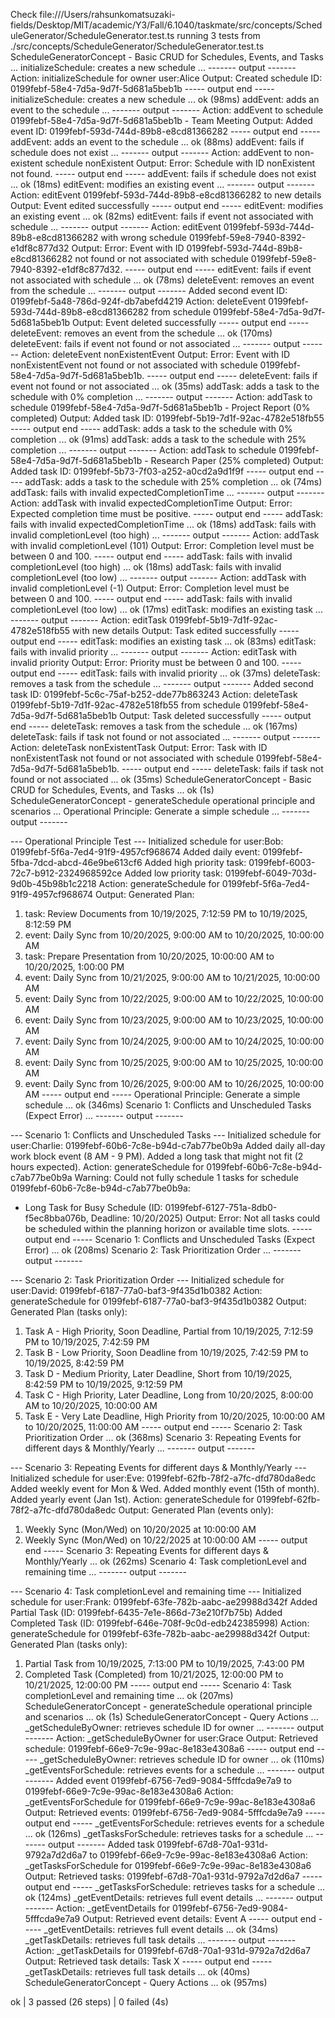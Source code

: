 Check file:///Users/rahsunkomatsuzaki-fields/Desktop/MIT/academic/Y3/Fall/6.1040/taskmate/src/concepts/ScheduleGenerator/ScheduleGenerator.test.ts
running 3 tests from ./src/concepts/ScheduleGenerator/ScheduleGenerator.test.ts
ScheduleGeneratorConcept - Basic CRUD for Schedules, Events, and Tasks ...
  initializeSchedule: creates a new schedule ...
------- output -------
Action: initializeSchedule for owner user:Alice
Output: Created schedule ID: 0199febf-58e4-7d5a-9d7f-5d681a5beb1b
----- output end -----
  initializeSchedule: creates a new schedule ... ok (98ms)
  addEvent: adds an event to the schedule ...
------- output -------
Action: addEvent to schedule 0199febf-58e4-7d5a-9d7f-5d681a5beb1b - Team Meeting
Output: Added event ID: 0199febf-593d-744d-89b8-e8cd81366282
----- output end -----
  addEvent: adds an event to the schedule ... ok (88ms)
  addEvent: fails if schedule does not exist ...
------- output -------
Action: addEvent to non-existent schedule nonExistent
Output: Error: Schedule with ID nonExistent not found.
----- output end -----
  addEvent: fails if schedule does not exist ... ok (18ms)
  editEvent: modifies an existing event ...
------- output -------
Action: editEvent 0199febf-593d-744d-89b8-e8cd81366282 to new details
Output: Event edited successfully
----- output end -----
  editEvent: modifies an existing event ... ok (82ms)
  editEvent: fails if event not associated with schedule ...
------- output -------
Action: editEvent 0199febf-593d-744d-89b8-e8cd81366282 with wrong schedule 0199febf-59e8-7940-8392-e1df8c877d32
Output: Error: Event with ID 0199febf-593d-744d-89b8-e8cd81366282 not found or not associated with schedule 0199febf-59e8-7940-8392-e1df8c877d32.
----- output end -----
  editEvent: fails if event not associated with schedule ... ok (78ms)
  deleteEvent: removes an event from the schedule ...
------- output -------
Added second event ID: 0199febf-5a48-786d-924f-db7abefd4219
Action: deleteEvent 0199febf-593d-744d-89b8-e8cd81366282 from schedule 0199febf-58e4-7d5a-9d7f-5d681a5beb1b
Output: Event deleted successfully
----- output end -----
  deleteEvent: removes an event from the schedule ... ok (170ms)
  deleteEvent: fails if event not found or not associated ...
------- output -------
Action: deleteEvent nonExistentEvent
Output: Error: Event with ID nonExistentEvent not found or not associated with schedule 0199febf-58e4-7d5a-9d7f-5d681a5beb1b.
----- output end -----
  deleteEvent: fails if event not found or not associated ... ok (35ms)
  addTask: adds a task to the schedule with 0% completion ...
------- output -------
Action: addTask to schedule 0199febf-58e4-7d5a-9d7f-5d681a5beb1b - Project Report (0% completed)
Output: Added task ID: 0199febf-5b19-7d1f-92ac-4782e518fb55
----- output end -----
  addTask: adds a task to the schedule with 0% completion ... ok (91ms)
  addTask: adds a task to the schedule with 25% completion ...
------- output -------
Action: addTask to schedule 0199febf-58e4-7d5a-9d7f-5d681a5beb1b - Research Paper (25% completed)
Output: Added task ID: 0199febf-5b73-7f03-a252-a0cd2a9d1f9f
----- output end -----
  addTask: adds a task to the schedule with 25% completion ... ok (74ms)
  addTask: fails with invalid expectedCompletionTime ...
------- output -------
Action: addTask with invalid expectedCompletionTime
Output: Error: Expected completion time must be positive.
----- output end -----
  addTask: fails with invalid expectedCompletionTime ... ok (18ms)
  addTask: fails with invalid completionLevel (too high) ...
------- output -------
Action: addTask with invalid completionLevel (101)
Output: Error: Completion level must be between 0 and 100.
----- output end -----
  addTask: fails with invalid completionLevel (too high) ... ok (18ms)
  addTask: fails with invalid completionLevel (too low) ...
------- output -------
Action: addTask with invalid completionLevel (-1)
Output: Error: Completion level must be between 0 and 100.
----- output end -----
  addTask: fails with invalid completionLevel (too low) ... ok (17ms)
  editTask: modifies an existing task ...
------- output -------
Action: editTask 0199febf-5b19-7d1f-92ac-4782e518fb55 with new details
Output: Task edited successfully
----- output end -----
  editTask: modifies an existing task ... ok (83ms)
  editTask: fails with invalid priority ...
------- output -------
Action: editTask with invalid priority
Output: Error: Priority must be between 0 and 100.
----- output end -----
  editTask: fails with invalid priority ... ok (37ms)
  deleteTask: removes a task from the schedule ...
------- output -------
Added second task ID: 0199febf-5c6c-75af-b252-dde77b863243
Action: deleteTask 0199febf-5b19-7d1f-92ac-4782e518fb55 from schedule 0199febf-58e4-7d5a-9d7f-5d681a5beb1b
Output: Task deleted successfully
----- output end -----
  deleteTask: removes a task from the schedule ... ok (167ms)
  deleteTask: fails if task not found or not associated ...
------- output -------
Action: deleteTask nonExistentTask
Output: Error: Task with ID nonExistentTask not found or not associated with schedule 0199febf-58e4-7d5a-9d7f-5d681a5beb1b.
----- output end -----
  deleteTask: fails if task not found or not associated ... ok (35ms)
ScheduleGeneratorConcept - Basic CRUD for Schedules, Events, and Tasks ... ok (1s)
ScheduleGeneratorConcept - generateSchedule operational principle and scenarios ...
  Operational Principle: Generate a simple schedule ...
------- output -------

--- Operational Principle Test ---
Initialized schedule for user:Bob: 0199febf-5f6a-7ed4-91f9-4957cf968674
Added daily event: 0199febf-5fba-7dcd-abcd-46e9be613cf6
Added high priority task: 0199febf-6003-72c7-b912-2324968592ce
Added low priority task: 0199febf-6049-703d-9d0b-45b98b1c2218
Action: generateSchedule for 0199febf-5f6a-7ed4-91f9-4957cf968674
Output: Generated Plan:
 1. task: Review Documents from 10/19/2025, 7:12:59 PM to 10/19/2025, 8:12:59 PM
 2. event: Daily Sync from 10/20/2025, 9:00:00 AM to 10/20/2025, 10:00:00 AM
 3. task: Prepare Presentation from 10/20/2025, 10:00:00 AM to 10/20/2025, 1:00:00 PM
 4. event: Daily Sync from 10/21/2025, 9:00:00 AM to 10/21/2025, 10:00:00 AM
 5. event: Daily Sync from 10/22/2025, 9:00:00 AM to 10/22/2025, 10:00:00 AM
 6. event: Daily Sync from 10/23/2025, 9:00:00 AM to 10/23/2025, 10:00:00 AM
 7. event: Daily Sync from 10/24/2025, 9:00:00 AM to 10/24/2025, 10:00:00 AM
 8. event: Daily Sync from 10/25/2025, 9:00:00 AM to 10/25/2025, 10:00:00 AM
 9. event: Daily Sync from 10/26/2025, 9:00:00 AM to 10/26/2025, 10:00:00 AM
----- output end -----
  Operational Principle: Generate a simple schedule ... ok (346ms)
  Scenario 1: Conflicts and Unscheduled Tasks (Expect Error) ...
------- output -------

--- Scenario 1: Conflicts and Unscheduled Tasks ---
Initialized schedule for user:Charlie: 0199febf-60b6-7c8e-b94d-c7ab77be0b9a
Added daily all-day work block event (8 AM - 9 PM).
Added a long task that might not fit (2 hours expected).
Action: generateSchedule for 0199febf-60b6-7c8e-b94d-c7ab77be0b9a
Warning: Could not fully schedule 1 tasks for schedule 0199febf-60b6-7c8e-b94d-c7ab77be0b9a:
  - Long Task for Busy Schedule (ID: 0199febf-6127-751a-8db0-f5ec8bba076b, Deadline: 10/20/2025)
Output: Error: Not all tasks could be scheduled within the planning horizon or available time slots.
----- output end -----
  Scenario 1: Conflicts and Unscheduled Tasks (Expect Error) ... ok (208ms)
  Scenario 2: Task Prioritization Order ...
------- output -------

--- Scenario 2: Task Prioritization Order ---
Initialized schedule for user:David: 0199febf-6187-77a0-baf3-9f435d1b0382
Action: generateSchedule for 0199febf-6187-77a0-baf3-9f435d1b0382
Output: Generated Plan (tasks only):
 1. Task A - High Priority, Soon Deadline, Partial from 10/19/2025, 7:12:59 PM to 10/19/2025, 7:42:59 PM
 2. Task B - Low Priority, Soon Deadline from 10/19/2025, 7:42:59 PM to 10/19/2025, 8:42:59 PM
 3. Task D - Medium Priority, Later Deadline, Short from 10/19/2025, 8:42:59 PM to 10/19/2025, 9:12:59 PM
 4. Task C - High Priority, Later Deadline, Long from 10/20/2025, 8:00:00 AM to 10/20/2025, 10:00:00 AM
 5. Task E - Very Late Deadline, High Priority from 10/20/2025, 10:00:00 AM to 10/20/2025, 11:00:00 AM
----- output end -----
  Scenario 2: Task Prioritization Order ... ok (368ms)
  Scenario 3: Repeating Events for different days & Monthly/Yearly ...
------- output -------

--- Scenario 3: Repeating Events for different days & Monthly/Yearly ---
Initialized schedule for user:Eve: 0199febf-62fb-78f2-a7fc-dfd780da8edc
Added weekly event for Mon & Wed.
Added monthly event (15th of month).
Added yearly event (Jan 1st).
Action: generateSchedule for 0199febf-62fb-78f2-a7fc-dfd780da8edc
Output: Generated Plan (events only):
 1. Weekly Sync (Mon/Wed) on 10/20/2025 at 10:00:00 AM
 2. Weekly Sync (Mon/Wed) on 10/22/2025 at 10:00:00 AM
----- output end -----
  Scenario 3: Repeating Events for different days & Monthly/Yearly ... ok (262ms)
  Scenario 4: Task completionLevel and remaining time ...
------- output -------

--- Scenario 4: Task completionLevel and remaining time ---
Initialized schedule for user:Frank: 0199febf-63fe-782b-aabc-ae29988d342f
Added Partial Task (ID: 0199febf-6435-7e1e-866d-73e210f7b75b)
Added Completed Task (ID: 0199febf-646e-708f-9c0d-edb242385998)
Action: generateSchedule for 0199febf-63fe-782b-aabc-ae29988d342f
Output: Generated Plan (tasks only):
 1. Partial Task from 10/19/2025, 7:13:00 PM to 10/19/2025, 7:43:00 PM
 2. Completed Task (Completed) from 10/21/2025, 12:00:00 PM to 10/21/2025, 12:00:00 PM
----- output end -----
  Scenario 4: Task completionLevel and remaining time ... ok (207ms)
ScheduleGeneratorConcept - generateSchedule operational principle and scenarios ... ok (1s)
ScheduleGeneratorConcept - Query Actions ...
  _getScheduleByOwner: retrieves schedule ID for owner ...
------- output -------
Action: _getScheduleByOwner for user:Grace
Output: Retrieved schedule: 0199febf-66e9-7c9e-99ac-8e183e4308a6
----- output end -----
  _getScheduleByOwner: retrieves schedule ID for owner ... ok (110ms)
  _getEventsForSchedule: retrieves events for a schedule ...
------- output -------
Added event 0199febf-6756-7ed9-9084-5fffcda9e7a9 to 0199febf-66e9-7c9e-99ac-8e183e4308a6
Action: _getEventsForSchedule for 0199febf-66e9-7c9e-99ac-8e183e4308a6
Output: Retrieved events: 0199febf-6756-7ed9-9084-5fffcda9e7a9
----- output end -----
  _getEventsForSchedule: retrieves events for a schedule ... ok (126ms)
  _getTasksForSchedule: retrieves tasks for a schedule ...
------- output -------
Added task 0199febf-67d8-70a1-931d-9792a7d2d6a7 to 0199febf-66e9-7c9e-99ac-8e183e4308a6
Action: _getTasksForSchedule for 0199febf-66e9-7c9e-99ac-8e183e4308a6
Output: Retrieved tasks: 0199febf-67d8-70a1-931d-9792a7d2d6a7
----- output end -----
  _getTasksForSchedule: retrieves tasks for a schedule ... ok (124ms)
  _getEventDetails: retrieves full event details ...
------- output -------
Action: _getEventDetails for 0199febf-6756-7ed9-9084-5fffcda9e7a9
Output: Retrieved event details: Event A
----- output end -----
  _getEventDetails: retrieves full event details ... ok (34ms)
  _getTaskDetails: retrieves full task details ...
------- output -------
Action: _getTaskDetails for 0199febf-67d8-70a1-931d-9792a7d2d6a7
Output: Retrieved task details: Task X
----- output end -----
  _getTaskDetails: retrieves full task details ... ok (40ms)
ScheduleGeneratorConcept - Query Actions ... ok (957ms)

ok | 3 passed (26 steps) | 0 failed (4s)
